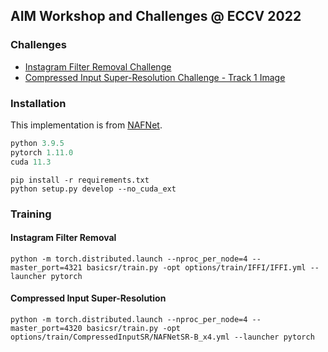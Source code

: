 ## AIM Workshop and Challenges @ ECCV 2022

### Challenges
- [Instagram Filter Removal Challenge](https://codalab.lisn.upsaclay.fr/competitions/5081#learn_the_details)
- [Compressed Input Super-Resolution Challenge - Track 1 Image](https://codalab.lisn.upsaclay.fr/competitions/5076#learn_the_details)

### Installation
This implementation is from [NAFNet](https://github.com/megvii-model/NAFNet). 

```python
python 3.9.5
pytorch 1.11.0
cuda 11.3
```

```
pip install -r requirements.txt
python setup.py develop --no_cuda_ext
```

### Training
#### Instagram Filter Removal
```python -m torch.distributed.launch --nproc_per_node=4 --master_port=4321 basicsr/train.py -opt options/train/IFFI/IFFI.yml --launcher pytorch```

#### Compressed Input Super-Resolution 
```python -m torch.distributed.launch --nproc_per_node=4 --master_port=4320 basicsr/train.py -opt options/train/CompressedInputSR/NAFNetSR-B_x4.yml --launcher pytorch```


